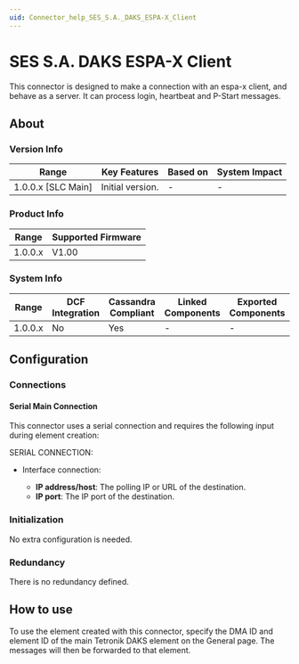 ```yaml
---
uid: Connector_help_SES_S.A._DAKS_ESPA-X_Client
---
```


# SES S.A. DAKS ESPA-X Client

This connector is designed to make a connection with an espa-x client, and behave as a server. It can process login, heartbeat and P-Start messages.

## About

### Version Info

| Range                | Key Features     | Based on     | System Impact     |
|----------------------|------------------|--------------|-------------------|
| 1.0.0.x \[SLC Main\] | Initial version. | \-           | \-                |

### Product Info

| Range     | Supported Firmware     |
|-----------|------------------------|
| 1.0.0.x   | V1.00                  |

### System Info

| Range     | DCF Integration     | Cassandra Compliant     | Linked Components     | Exported Components     |
|-----------|---------------------|-------------------------|-----------------------|-------------------------|
| 1.0.0.x   | No                  | Yes                     | \-                    | \-                      |

## Configuration

### Connections

#### Serial Main Connection

This connector uses a serial connection and requires the following input during element creation:

SERIAL CONNECTION:

- Interface connection:

  - **IP address/host**: The polling IP or URL of the destination.
  - **IP port**: The IP port of the destination.

### Initialization

No extra configuration is needed.

### Redundancy

There is no redundancy defined.

## How to use

To use the element created with this connector, specify the DMA ID and element ID of the main Tetronik DAKS element on the General page. The messages will then be forwarded to that element.

